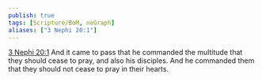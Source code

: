 ```yaml
---
publish: true
tags: [Scripture/BoM, noGraph]
aliases: ["3 Nephi 20:1"]
---
```

[3 Nephi 20:1](https://churchofjesuschrist.org/study/scriptures/bofm/3-ne/20?lang=eng&id=p1#p1) And it came to pass that he commanded the multitude that they should cease to pray, and also his disciples. And he commanded them that they should not cease to pray in their hearts.
